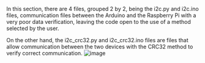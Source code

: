 In this section, there are 4 files, grouped 2 by 2, being the i2c.py and i2c.ino files, communication files between the Arduino and the Raspberry Pi with a very poor data verification, leaving the code open to the use of a method selected by the user.

On the other hand, the i2c_crc32.py and i2c_crc32.ino files are files that allow communication between the two devices with the CRC32 method to verify correct communication.
![image](https://github.com/user-attachments/assets/55776141-f8d5-4747-9c3e-216916b828ae)
